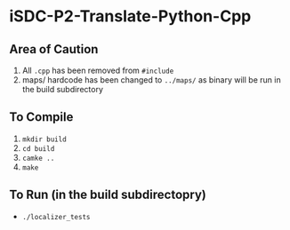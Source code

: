 # iSDC-P2-Translate-Python-Cpp

## Area of Caution
1. All `.cpp` has been removed from `#include`
2. maps/ hardcode has been changed to `../maps/` as binary will be run in the build subdirectory

## To Compile
1. `mkdir build`
2. `cd build`
3. `camke ..`
4. `make`

## To Run (in the build subdirectopry)
* `./localizer_tests`
